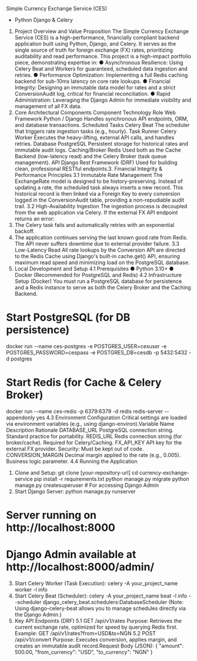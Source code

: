 Simple Currency Exchange Service (CES)
- Python Django & Celery
1. Project Overview and Value Proposition
The Simple Currency Exchange Service (CES) is a high-performance, financially compliant
backend application built using Python, Django, and Celery. It serves as the single source of
truth for foreign exchange (FX) rates, prioritizing auditability and read performance.
This project is a high-impact portfolio piece, demonstrating expertise in:
● Asynchronous Resilience: Using Celery Beat and Workers for guaranteed, scheduled
data ingestion and retries.
● Performance Optimization: Implementing a full Redis caching backend for sub-10ms
latency on core rate lookups.
● Financial Integrity: Designing an immutable data model for rates and a strict
ConversionAudit log, critical for financial reconciliation.
● Rapid Administration: Leveraging the Django Admin for immediate visibility and
management of all FX data.
2. Core Architectural Components
Component Technology Role
Web Framework Python / Django Handles synchronous API
endpoints, ORM, and database
transactions.
Scheduled Tasks Celery Beat The scheduler that triggers
rate ingestion tasks (e.g.,
hourly).
Task Runner Celery Worker Executes the heavy-lifting,
external API calls, and handles
retries.
Database PostgreSQL Persistent storage for historical
rates and immutable audit
logs.
Caching/Broker Redis Used both as the Cache
Backend (low-latency read)
and the Celery Broker (task
queue management).
API Django Rest Framework (DRF) Used for building clean,
professional RESTful
endpoints.3. Financial Integrity & Performance Principles
3.1 Immutable Rate Management
The ExchangeRate model is designed to be history-preserving. Instead of updating a rate, the
scheduled task always inserts a new record. This historical record is then linked via a
Foreign Key to every conversion logged in the ConversionAudit table, providing a
non-repudiable audit trail.
3.2 High-Availability Ingestion
The ingestion process is decoupled from the web application via Celery. If the external FX API
endpoint returns an error:
1. The Celery task fails and automatically retries with an exponential backoff.
2. The application continues serving the last known good rate from Redis. The API
never suffers downtime due to external provider failure.
3.3 Low-Latency Read
All rate lookups by the Conversion API are directed to the Redis Cache using Django's built-in
cache.get() API, ensuring maximum read speed and minimizing load on the PostgreSQL
database.
4. Local Development and Setup
4.1 Prerequisites
● Python 3.10+
● Docker (Recommended for PostgreSQL and Redis)
4.2 Infrastructure Setup (Docker)
You must run a PostgreSQL database for persistence and a Redis instance to serve as both
the Celery Broker and the Caching Backend.
# Start PostgreSQL (for DB persistence)
docker run --name ces-postgres -e POSTGRES_USER=cesuser -e
POSTGRES_PASSWORD=cespass -e POSTGRES_DB=cesdb -p 5432:5432 -d postgres
# Start Redis (for Cache & Celery Broker)
docker run --name ces-redis -p 6379:6379 -d redis redis-server --appendonly yes
4.3 Environment Configuration
Critical settings are loaded via environment variables (e.g., using django-environ).Variable Name Description Rationale
DATABASE_URL PostgreSQL connection string. Standard practice for
portability.
REDIS_URL Redis connection string (for
broker/cache).
Required for Celery/Caching.
FX_API_KEY API key for the external FX
provider.
Security: Must be kept out of
code.
CONVERSION_MARGIN Decimal margin applied to the
rate (e.g., 0.005).
Business logic parameter.
4.4 Running the Application
1. Clone and Setup:
git clone [your-repository-url]
cd currency-exchange-service
pip install -r requirements.txt
python manage.py migrate
python manage.py createsuperuser # For accessing Django Admin
2. Start Django Server:
python manage.py runserver
# Server running on http://localhost:8000
# Django Admin available at http://localhost:8000/admin/
3. Start Celery Worker (Task Execution):
celery -A your_project_name worker -l info
4. Start Celery Beat (Scheduler):
celery -A your_project_name beat -l info --scheduler
django_celery_beat.schedulers:DatabaseScheduler
(Note: Using django-celery-beat allows you to manage schedules directly via the
Django Admin.)
5. Key API Endpoints (DRF)
5.1 GET /api/v1/rates
Purpose: Retrieves the current exchange rate, optimized for speed by querying Redis first.
Example: GET /api/v1/rates?from=USD&to=NGN
5.2 POST /api/v1/convert
Purpose: Executes conversion, applies margin, and creates an immutable audit record.Request Body (JSON):
{
"amount": 500.00,
"from_currency": "USD",
"to_currency": "NGN"
}
